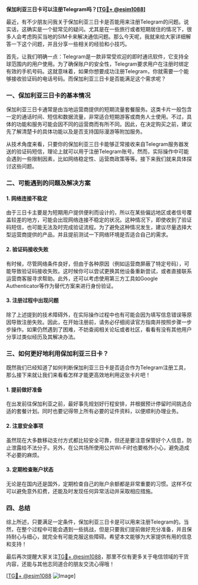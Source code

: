 **保加利亚三日卡可以注册Telegram吗？[[TG💪+ @esim1088](https://t.me/s/esim1088)]**

最近，有不少朋友问我关于保加利亚三日卡是否能用来注册Telegram的问题。说实话，这确实是一个挺常见的疑问。尤其是在一些旅行或者短期居住的情况下，很多人会考虑购买当地的SIM卡来解决通信问题。那么今天呢，我就来给大家详细解答一下这个问题，并且分享一些相关的经验和小技巧。

首先，让我们明确一点：Telegram是一款非常受欢迎的即时通讯软件，它支持全球范围内的用户使用。为了确保账户的安全性，Telegram要求用户在注册时绑定有效的手机号码。这就意味着，如果你想要成功注册Telegram，你就需要一个能够接收验证码的电话号码。而保加利亚三日卡是否能满足这个需求呢？

### 一、保加利亚三日卡的基本情况

保加利亚三日卡通常是由当地运营商提供的短期流量套餐服务。这类卡片一般包含一定的通话时间、短信和数据流量，非常适合短期游客或商务人士使用。不过，具体的功能和服务可能会因不同的运营商而有所不同。因此，在决定购买之前，建议先了解清楚卡的具体功能以及是否支持国际漫游等附加服务。

从技术角度来看，只要你的保加利亚三日卡能够正常接收来自Telegram服务器发送的验证码短信，理论上就可以用于注册Telegram账号。然而，实际操作中可能会遇到一些限制因素，比如网络稳定性、运营商政策等等。接下来我们就来具体探讨这些问题。

### 二、可能遇到的问题及解决方案

#### 1. 网络连接不稳定
由于三日卡主要是为短期用户提供便利而设计的，所以在某些偏远地区或者信号覆盖较差的地方，可能会出现网络连接不稳定的状况。这种情况下，即使收到了验证码短信，也可能无法及时完成验证流程。为了避免这种情况发生，建议尽量选择大型运营商提供的产品，并且提前测试一下网络环境是否适合自己的需求。

#### 2. 验证码接收失败
有时候，尽管网络条件良好，但由于各种原因（例如运营商屏蔽了特定号码），可能导致验证码接收失败。这时候你可以尝试更换其他设备重新尝试，或者直接联系运营商客服寻求帮助。此外，还可以考虑使用第三方工具如Google Authenticator等作为替代方案来进行身份验证。

#### 3. 注册过程中出现问题
除了上述提到的技术障碍外，在实际操作过程中也有可能会因为填写信息错误等原因导致注册失败。因此，在开始注册前，请务必仔细阅读官方指南并按照步骤一步步操作。如果仍然遇到了困难，不妨查阅相关论坛或者社区，看看有没有其他用户分享过类似经历及其解决办法。

### 三、如何更好地利用保加利亚三日卡？
既然我们已经知道了如何判断保加利亚三日卡是否适合作为Telegram注册工具，那么接下来就让我们来看看怎样才能更高效地利用这张卡片吧！

#### 1. 提前做好准备
在出发前往保加利亚之前，最好事先规划好行程安排，并根据预计停留时间挑选合适的套餐计划。同时也要记得带上所有必要的证件资料，以便顺利办理业务。

#### 2. 注意安全事项
虽然现在大多数移动支付方式都比较安全可靠，但还是要注意保管好个人信息，防止泄露给不法分子。另外，在公共场所使用公共Wi-Fi时也要格外小心，避免造成不必要的麻烦。

#### 3. 定期检查账户状态
无论是在国内还是国外，定期检查自己的账户余额都是非常重要的习惯。这样不仅可以避免意外扣费，还能及时发现任何异常活动并采取相应措施。

### 四、总结
综上所述，只要满足一定条件，保加利亚三日卡是可以用来注册Telegram的。当然，在整个过程中可能会遇到一些挑战，但是只要我们提前做好充分准备，并且保持耐心与细心，就完全有可能克服这些障碍。希望本文能够为大家提供有用的信息和支持！

最后再次提醒大家关注[TG💪+ @esim1088](https://t.me/s/esim1088)，那里不仅有更多关于电信领域的干货内容，还能与其他志同道合的朋友交流心得哦！

[[TG💪+ @esim1088](https://t.me/s/esim1088) ![Image](https://i.postimg.cc/4NQfJmqS/Snipaste-2025-05-13-00-14-12.png)]